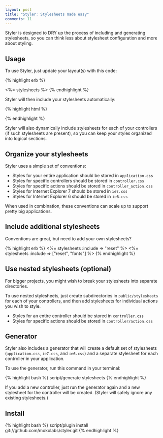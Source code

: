 ```yaml
--- 
layout: post
title: "Styler: Stylesheets made easy"
comments: 11
---
```

Styler is designed to DRY up the process of including and generating stylesheets, so you can think less about stylesheet configuration and more about styling.

<h2>Usage</h2>

To use Styler, just update your layout(s) with this code:

{% highlight erb %}
<head>
<title>the.rails.ist</title>
<%= stylesheets %>
</head>
{% endhighlight %}

Styler will then include your stylesheets automatically:

{% highlight html %}
<head>
<title>the.rails.ist</title>
<link href="/stylesheets/application.css?1170968897" />
<!--[if IE 7]>
<link href="/stylesheets/ie7.css?1170968897" />
<![endif]-->
<!--[if IE 6]>
<link href="/stylesheets/ie6.css?1170968897" />
<![endif]-->
</head>
{% endhighlight %}

Styler will also dynamically include stylesheets for each of your controllers (if such stylesheets are present), so you can keep your styles organized into logical sections.

<h2>Organize your stylesheets</h2>

Styler uses a simple set of conventions:

+ Styles for your entire application should be stored in <code>application.css</code>
+ Styles for specific controllers should be stored in <code>controller.css</code>
+ Styles for specific actions should be stored in <code>controller_action.css</code>
+ Styles for Internet Explorer 7 should be stored in <code>ie7.css</code>
+ Styles for Internet Explorer 6 should be stored in <code>ie6.css</code>

When used in combination, these conventions can scale up to support pretty big applications.

<h2>Include additional stylesheets</h2>

Conventions are great, but need to add your own stylesheets?

{% highlight erb %}
<%= stylesheets :include => "reset" %>
<%= stylesheets :include => ["reset", "fonts"] %>
{% endhighlight %}

<h2>Use nested stylesheets (optional)</h2>

For bigger projects, you might wish to break your stylesheets into separate directories.

To use nested stylesheets, just create subdirectories in <code>public/stylesheets</code> for each of your controllers, and then add stylesheets for individual actions you wish to style.

+ Styles for an entire controller should be stored in <code>controller.css</code>
+ Styles for specific actions should be stored in <code>controller/action.css</code>

<h2>Generator</h2>

Styler also includes a generator that will create a default set of stylesheets (<code>application.css</code>, <code>ie7.css</code>, and <code>ie6.css</code>) and a separate stylesheet for each controller in your application.

To use the generator, run this command in your terminal:

{% highlight bash %}
script/generate stylesheets
{% endhighlight %}

If you add a new controller, just run the generator again and a new stylesheet for the controller will be created. (Styler will safely ignore any existing stylesheets.)

<h2>Install</h2>

{% highlight bash %}
script/plugin install git://github.com/mokolabs/styler.git
{% endhighlight %}
